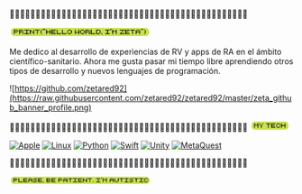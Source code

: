 🧩🧩🧩🧩🧩🧩🧩🧩🧩🧩🧩🧩🧩🧩🧩🧩🧩🧩🧩🧩🧩🧩🧩🧩🧩🧩🧩🧩🧩🧩🧩🧩🧩🧩🧩🧩🧩🧩🧩🧩🧩🧩🧩🧩🧩🧩


<img width='50%' src='https://raw.githubusercontent.com/zetared92/zetared92/master/print_HW_Zeta.png'/>
<p> Me dedico al desarrollo de experiencias de RV y apps de RA en el ámbito científico-sanitario.
Ahora me gusta pasar mi tiempo libre aprendiendo otros tipos de desarrollo y nuevos lenguajes de programación.</p>

![https://github.com/zetared92](https://raw.githubusercontent.com/zetared92/zetared92/master/zeta_github_banner_profile.png)

🧩🧩🧩🧩🧩🧩🧩🧩🧩🧩🧩🧩🧩🧩🧩🧩🧩🧩🧩🧩🧩🧩🧩🧩🧩🧩🧩🧩🧩🧩🧩🧩🧩🧩🧩🧩🧩🧩🧩🧩🧩🧩🧩🧩🧩🧩
<img width='15%' src='https://raw.githubusercontent.com/zetared92/zetared92/master/myTech_Zeta.png'/>

[![Apple](https://img.shields.io/badge/iOS-999999?style=for-the-badge&logo=apple&logoColor=white&labelColor=101010)]()
[![Linux](https://img.shields.io/badge/Linux-0275af?style=for-the-badge&logo=linux&logoColor=white&labelColor=101010)]()
[![Python](https://img.shields.io/badge/Python-yellow?style=for-the-badge&logo=python&logoColor=white&labelColor=101010)]()
[![Swift](https://img.shields.io/badge/Swift-ff3e20?style=for-the-badge&logo=swift&logoColor=white&labelColor=101010)]()
[![Unity](https://img.shields.io/badge/Unity-gray?style=for-the-badge&logo=unity&logoColor=white&labelColor=101010)]()
[![MetaQuest](https://img.shields.io/badge/Meta-white?style=for-the-badge&logo=meta&logoColor=white&labelColor=101010)]()



🧩🧩🧩🧩🧩🧩🧩🧩🧩🧩🧩🧩🧩🧩🧩🧩🧩🧩🧩🧩🧩🧩🧩🧩🧩🧩🧩🧩🧩🧩🧩🧩🧩🧩🧩🧩🧩🧩🧩🧩🧩🧩🧩🧩🧩🧩

<img width='50%' src='https://raw.githubusercontent.com/zetared92/zetared92/master/be_patient_Zeta.png'/>
